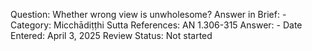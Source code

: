 Question: Whether wrong view is unwholesome?
Answer in Brief: -
 Category: Micchādiṭṭhi
Sutta References: AN 1.306-315
Answer: -
Date Entered: April 3, 2025
Review Status: Not started